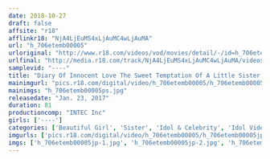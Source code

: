 ```yaml
---
date: 2018-10-27
draft: false
affsite: "r18"
afflinkr18: "NjA4LjEuMS4xLjAuMC4wLjAuMA"
url: "h_706etemb00005"
urloriginal: "http://www.r18.com/videos/vod/movies/detail/-/id=h_706etemb00005"
urlfinal: "http://media.r18.com/track/NjA4LjEuMS4xLjAuMC4wLjAuMA/videos/vod/movies/detail/-/id=h_706etemb00005"
samplevid: "----"
title: "Diary Of Innocent Love The Sweet Temptation Of A Little Sister Azuki"
mainimgurl: "pics.r18.com/digital/video/h_706etemb00005/h_706etemb00005ps.jpg"
mainimgs: "h_706etemb00005ps.jpg"
releasedate: "Jan. 23, 2017"
duration: 81
productioncomp: "INTEC Inc"
girls: ['----']
categories: ['Beautiful Girl', 'Sister', 'Idol & Celebrity', 'Idol Video', 'Hi-Def']
imgurls: ['pics.r18.com/digital/video/h_706etemb00005/h_706etemb00005jp-1.jpg', 'pics.r18.com/digital/video/h_706etemb00005/h_706etemb00005jp-2.jpg', 'pics.r18.com/digital/video/h_706etemb00005/h_706etemb00005jp-3.jpg', 'pics.r18.com/digital/video/h_706etemb00005/h_706etemb00005jp-4.jpg', 'pics.r18.com/digital/video/h_706etemb00005/h_706etemb00005jp-5.jpg', 'pics.r18.com/digital/video/h_706etemb00005/h_706etemb00005jp-6.jpg', 'pics.r18.com/digital/video/h_706etemb00005/h_706etemb00005jp-7.jpg', 'pics.r18.com/digital/video/h_706etemb00005/h_706etemb00005jp-8.jpg', 'pics.r18.com/digital/video/h_706etemb00005/h_706etemb00005jp-9.jpg', 'pics.r18.com/digital/video/h_706etemb00005/h_706etemb00005jp-10.jpg', 'pics.r18.com/digital/video/h_706etemb00005/h_706etemb00005jp-11.jpg', 'pics.r18.com/digital/video/h_706etemb00005/h_706etemb00005jp-12.jpg', 'pics.r18.com/digital/video/h_706etemb00005/h_706etemb00005jp-13.jpg', 'pics.r18.com/digital/video/h_706etemb00005/h_706etemb00005jp-14.jpg', 'pics.r18.com/digital/video/h_706etemb00005/h_706etemb00005jp-15.jpg', 'pics.r18.com/digital/video/h_706etemb00005/h_706etemb00005jp-16.jpg', 'pics.r18.com/digital/video/h_706etemb00005/h_706etemb00005jp-17.jpg', 'pics.r18.com/digital/video/h_706etemb00005/h_706etemb00005jp-18.jpg', 'pics.r18.com/digital/video/h_706etemb00005/h_706etemb00005jp-19.jpg', 'pics.r18.com/digital/video/h_706etemb00005/h_706etemb00005jp-20.jpg']
imgs: ['h_706etemb00005jp-1.jpg', 'h_706etemb00005jp-2.jpg', 'h_706etemb00005jp-3.jpg', 'h_706etemb00005jp-4.jpg', 'h_706etemb00005jp-5.jpg', 'h_706etemb00005jp-6.jpg', 'h_706etemb00005jp-7.jpg', 'h_706etemb00005jp-8.jpg', 'h_706etemb00005jp-9.jpg', 'h_706etemb00005jp-10.jpg', 'h_706etemb00005jp-11.jpg', 'h_706etemb00005jp-12.jpg', 'h_706etemb00005jp-13.jpg', 'h_706etemb00005jp-14.jpg', 'h_706etemb00005jp-15.jpg', 'h_706etemb00005jp-16.jpg', 'h_706etemb00005jp-17.jpg', 'h_706etemb00005jp-18.jpg', 'h_706etemb00005jp-19.jpg', 'h_706etemb00005jp-20.jpg']
---
```

